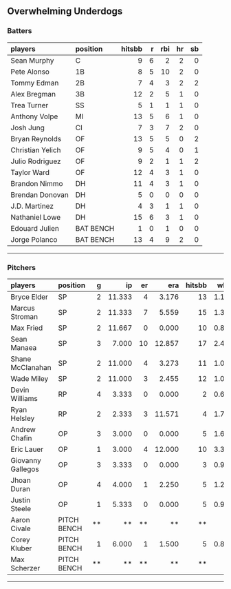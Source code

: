 ## Overwhelming Underdogs

### Batters

 
|players          |position  | hitsbb|  r| rbi| hr| sb| 
|:----------------|:---------|------:|--:|---:|--:|--:| 
|Sean Murphy      |C         |      9|  6|   2|  2|  0| 
|Pete Alonso      |1B        |      8|  5|  10|  2|  0| 
|Tommy Edman      |2B        |      7|  4|   3|  2|  2| 
|Alex Bregman     |3B        |     12|  2|   5|  1|  0| 
|Trea Turner      |SS        |      5|  1|   1|  1|  0| 
|Anthony Volpe    |MI        |     13|  5|   6|  1|  0| 
|Josh Jung        |CI        |      7|  3|   7|  2|  0| 
|Bryan Reynolds   |OF        |     13|  5|   5|  0|  2| 
|Christian Yelich |OF        |      9|  5|   4|  0|  1| 
|Julio Rodriguez  |OF        |      9|  2|   1|  1|  2| 
|Taylor Ward      |OF        |     12|  4|   3|  1|  0| 
|Brandon Nimmo    |DH        |     11|  4|   3|  1|  0| 
|Brendan Donovan  |DH        |      5|  0|   0|  0|  0| 
|J.D. Martinez    |DH        |      4|  3|   1|  1|  0| 
|Nathaniel Lowe   |DH        |     15|  6|   3|  1|  0| 
|Edouard Julien   |BAT BENCH |      1|  0|   1|  0|  0| 
|Jorge Polanco    |BAT BENCH |     13|  4|   9|  2|  0| 

* * *

### Pitchers

 
|players           |position    |  g|     ip| er|    era| hitsbb|  whip| so|  w| sv| 
|:-----------------|:-----------|--:|------:|--:|------:|------:|-----:|--:|--:|--:| 
|Bryce Elder       |SP          |  2| 11.333|  4|  3.176|     13| 1.147|  9|  0|  0| 
|Marcus Stroman    |SP          |  2| 11.333|  7|  5.559|     15| 1.324|  8|  0|  0| 
|Max Fried         |SP          |  2| 11.667|  0|  0.000|     10| 0.857| 12|  1|  0| 
|Sean Manaea       |SP          |  3|  7.000| 10| 12.857|     17| 2.429|  8|  0|  0| 
|Shane McClanahan  |SP          |  2| 11.000|  4|  3.273|     11| 1.000| 15|  1|  0| 
|Wade Miley        |SP          |  2| 11.000|  3|  2.455|     12| 1.091|  5|  1|  0| 
|Devin Williams    |RP          |  4|  3.333|  0|  0.000|      2| 0.600|  3|  0|  3| 
|Ryan Helsley      |RP          |  2|  2.333|  3| 11.571|      4| 1.714|  3|  0|  0| 
|Andrew Chafin     |OP          |  3|  3.000|  0|  0.000|      5| 1.667|  5|  1|  1| 
|Eric Lauer        |OP          |  1|  3.000|  4| 12.000|     10| 3.333|  4|  0|  0| 
|Giovanny Gallegos |OP          |  3|  3.333|  0|  0.000|      3| 0.900|  3|  0|  0| 
|Jhoan Duran       |OP          |  4|  4.000|  1|  2.250|      5| 1.250|  5|  0|  1| 
|Justin Steele     |OP          |  1|  5.333|  0|  0.000|      5| 0.938|  5|  1|  0| 
|Aaron Civale      |PITCH BENCH | **|     **| **|     **|     **|    **| **| **| **| 
|Corey Kluber      |PITCH BENCH |  1|  6.000|  1|  1.500|      5| 0.833|  3|  1|  0| 
|Max Scherzer      |PITCH BENCH | **|     **| **|     **|     **|    **| **| **| **| 


* * *


